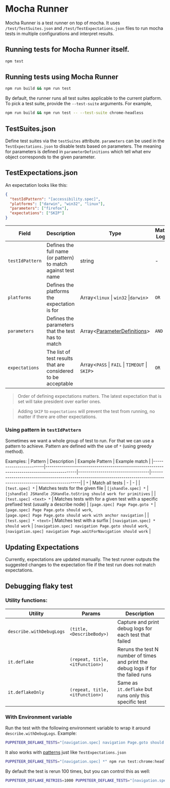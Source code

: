 # Mocha Runner

Mocha Runner is a test runner on top of mocha.
It uses `/test/TestSuites.json` and `/test/TestExpectations.json` files to run mocha tests in multiple configurations and interpret results.

## Running tests for Mocha Runner itself.

```bash
npm test
```

## Running tests using Mocha Runner

```bash
npm run build && npm run test
```

By default, the runner runs all test suites applicable to the current platform.
To pick a test suite, provide the `--test-suite` arguments. For example,

```bash
npm run build && npm run test -- --test-suite chrome-headless
```

## TestSuites.json

Define test suites via the `testSuites` attribute. `parameters` can be used in the `TestExpectations.json` to disable tests
based on parameters. The meaning for parameters is defined in `parameterDefinitions` which tell what env object corresponds
to the given parameter.

## TestExpectations.json

An expectation looks like this:

```json
{
  "testIdPattern": "[accessibility.spec]",
  "platforms": ["darwin", "win32", "linux"],
  "parameters": ["firefox"],
  "expectations": ["SKIP"]
}
```

| Field           | Description                                                   | Type                                                                                                 | Match Logic |
| --------------- | ------------------------------------------------------------- | ---------------------------------------------------------------------------------------------------- | ----------- |
| `testIdPattern` | Defines the full name (or pattern) to match against test name | string                                                                                               | -           |
| `platforms`     | Defines the platforms the expectation is for                  | Array<`linux` \| `win32` \|`darwin`>                                                                 | `OR`        |
| `parameters`    | Defines the parameters that the test has to match             | Array<[ParameterDefinitions](https://github.com/puppeteer/puppeteer/blob/main/test/TestSuites.json)> | `AND`       |
| `expectations`  | The list of test results that are considered to be acceptable | Array<`PASS` \| `FAIL` \| `TIMEOUT` \| `SKIP`>                                                       | `OR`        |

> Order of defining expectations matters. The latest expectation that is set will take president over earlier ones.

> Adding `SKIP` to `expectations` will prevent the test from running, no matter if there are other expectations.

### Using pattern in `testIdPattern`

Sometimes we want a whole group of test to run. For that we can use a
pattern to achieve.
Pattern are defined with the use of `*` (using greedy method).

Examples:
| Pattern | Description | Example Pattern | Example match |
|------------------------|---------------------------------------------------------------------------------------------|-----------------------------------|-------------------------------------------------------------------------------------------------------------------------|
| `*` | Match all tests | - | - |
| `[test.spec] *` | Matches tests for the given file | `[jshandle.spec] *` | `[jshandle] JSHandle JSHandle.toString should work for primitives` |
| `[test.spec] <text> *` | Matches tests with for a given test with a specific prefixed test (usually a describe node) | `[page.spec] Page Page.goto *` | `[page.spec] Page Page.goto should work`,<br>`[page.spec] Page Page.goto should work with anchor navigation` |
| `[test.spec] * <text>` | Matches test with a surfix | `[navigation.spec] * should work` | `[navigation.spec] navigation Page.goto should work`,<br>`[navigation.spec] navigation Page.waitForNavigation should work` |

## Updating Expectations

Currently, expectations are updated manually. The test runner outputs the
suggested changes to the expectation file if the test run does not match
expectations.

## Debugging flaky test

### Utility functions:

| Utility                  | Params                          | Description                                                                       |
| ------------------------ | ------------------------------- | --------------------------------------------------------------------------------- |
| `describe.withDebugLogs` | `(title, <DescribeBody>)`       | Capture and print debug logs for each test that failed                            |
| `it.deflake`             | `(repeat, title, <itFunction>)` | Reruns the test N number of times and print the debug logs if for the failed runs |
| `it.deflakeOnly`         | `(repeat, title, <itFunction>)` | Same as `it.deflake` but runs only this specific test                             |

### With Environment variable

Run the test with the following environment variable to wrap it around `describe.withDebugLogs`. Example:

```bash
PUPPETEER_DEFLAKE_TESTS="[navigation.spec] navigation Page.goto should navigate to empty page with networkidle0" npm run test:chrome:headless
```

It also works with [patterns](#1--this-is-my-header) just like `TestExpectations.json`

```bash
PUPPETEER_DEFLAKE_TESTS="[navigation.spec] *" npm run test:chrome:headless
```

By default the test is rerun 100 times, but you can control this as well:

```bash
PUPPETEER_DEFLAKE_RETRIES=1000 PUPPETEER_DEFLAKE_TESTS="[navigation.spec] *" npm run test:chrome:headless
```
